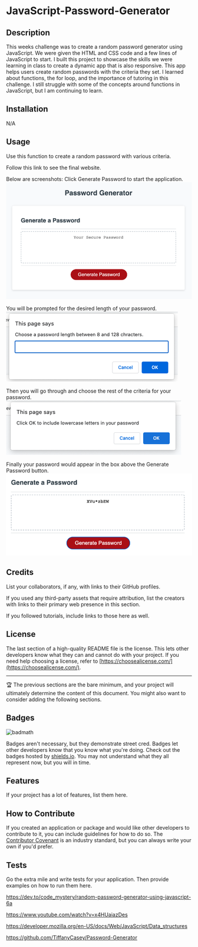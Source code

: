 # JavaScript-Password-Generator


## Description

This weeks challenge was to create a random password generator using JavaScript. We were given the HTML and CSS code and a few lines of JavaScript to start. I built this project to showcase the skills we were learning in class to create a dynamic app that is also responsive. This app helps users create random passwords with the criteria they set. I learned about functions, the for loop, and the importance of tutoring in this challenge. I still struggle with some of the concepts around functions in JavaScript, but I am continuing to learn. 

## Installation

N/A

## Usage

Use this function to create a random password with various criteria. 

Follow this link to see the final website. 

Below are screenshots:
Click Generate Password to start the application. 
![start screen](develop/images/Screen_1.png)

You will be prompted for the desired length of your password. 
![user prompt for password length](develop/images/Screen_2.png)

Then you will go through and choose the rest of the criteria for your password. 
![prompts for further password criteria](develop/images/Screen_3.png)

Finally your password would appear in the box above the Generate Password button. 
![final password will show up in the box](develop/images/Screen_4.png)


## Credits

List your collaborators, if any, with links to their GitHub profiles.

If you used any third-party assets that require attribution, list the creators with links to their primary web presence in this section.

If you followed tutorials, include links to those here as well.

## License

The last section of a high-quality README file is the license. This lets other developers know what they can and cannot do with your project. If you need help choosing a license, refer to [https://choosealicense.com/](https://choosealicense.com/).

---

🏆 The previous sections are the bare minimum, and your project will ultimately determine the content of this document. You might also want to consider adding the following sections.

## Badges

![badmath](https://img.shields.io/github/languages/top/nielsenjared/badmath)

Badges aren't necessary, but they demonstrate street cred. Badges let other developers know that you know what you're doing. Check out the badges hosted by [shields.io](https://shields.io/). You may not understand what they all represent now, but you will in time.

## Features

If your project has a lot of features, list them here.

## How to Contribute

If you created an application or package and would like other developers to contribute to it, you can include guidelines for how to do so. The [Contributor Covenant](https://www.contributor-covenant.org/) is an industry standard, but you can always write your own if you'd prefer.

## Tests

Go the extra mile and write tests for your application. Then provide examples on how to run them here. 

https://dev.to/code_mystery/random-password-generator-using-javascript-6a

https://www.youtube.com/watch?v=x4HUaiazDes

https://developer.mozilla.org/en-US/docs/Web/JavaScript/Data_structures

https://github.com/TiffanyCasey/Password-Generator
